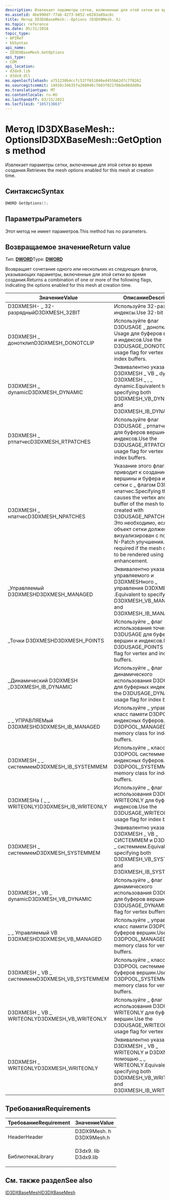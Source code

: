 ```yaml
---
description: Извлекает параметры сетки, включенные для этой сетки во время создания.
ms.assetid: 4be990d7-77ab-4273-b852-e6283a89ac6c
title: Метод ID3DXBaseMesh::-Options (D3DX9Mesh. h)
ms.topic: reference
ms.date: 05/31/2018
topic_type:
- APIRef
- kbSyntax
api_name:
- ID3DXBaseMesh.GetOptions
api_type:
- COM
api_location:
- d3dx9.lib
- d3dx9.dll
ms.openlocfilehash: a751230b4ccfc537f651846ed455b62d7c7f8262
ms.sourcegitcommit: 14010c34b35fa268046c7683f021f86de08ddd0a
ms.translationtype: MT
ms.contentlocale: ru-RU
ms.lasthandoff: 03/15/2021
ms.locfileid: "105713863"
---
```

# <a name="id3dxbasemeshgetoptions-method"></a><span data-ttu-id="c682d-103">Метод ID3DXBaseMesh:: Options</span><span class="sxs-lookup"><span data-stu-id="c682d-103">ID3DXBaseMesh::GetOptions method</span></span>

<span data-ttu-id="c682d-104">Извлекает параметры сетки, включенные для этой сетки во время создания.</span><span class="sxs-lookup"><span data-stu-id="c682d-104">Retrieves the mesh options enabled for this mesh at creation time.</span></span>

## <a name="syntax"></a><span data-ttu-id="c682d-105">Синтаксис</span><span class="sxs-lookup"><span data-stu-id="c682d-105">Syntax</span></span>


```C++
DWORD GetOptions();
```



## <a name="parameters"></a><span data-ttu-id="c682d-106">Параметры</span><span class="sxs-lookup"><span data-stu-id="c682d-106">Parameters</span></span>

<span data-ttu-id="c682d-107">Этот метод не имеет параметров.</span><span class="sxs-lookup"><span data-stu-id="c682d-107">This method has no parameters.</span></span>

## <a name="return-value"></a><span data-ttu-id="c682d-108">Возвращаемое значение</span><span class="sxs-lookup"><span data-stu-id="c682d-108">Return value</span></span>

<span data-ttu-id="c682d-109">Тип: **[ **DWORD**](../winprog/windows-data-types.md)**</span><span class="sxs-lookup"><span data-stu-id="c682d-109">Type: **[**DWORD**](../winprog/windows-data-types.md)**</span></span>

<span data-ttu-id="c682d-110">Возвращает сочетание одного или нескольких из следующих флагов, указывающих параметры, включенные для этой сетки во время создания.</span><span class="sxs-lookup"><span data-stu-id="c682d-110">Returns a combination of one or more of the following flags, indicating the options enabled for this mesh at creation time.</span></span>



| <span data-ttu-id="c682d-111">Значение</span><span class="sxs-lookup"><span data-stu-id="c682d-111">Value</span></span>                   | <span data-ttu-id="c682d-112">Описание</span><span class="sxs-lookup"><span data-stu-id="c682d-112">Description</span></span>                                                                                                                                                                                      |
|-------------------------|--------------------------------------------------------------------------------------------------------------------------------------------------------------------------------------------------|
| <span data-ttu-id="c682d-113">D3DXMESH- \_ 32-разрядный</span><span class="sxs-lookup"><span data-stu-id="c682d-113">D3DXMESH\_32BIT</span></span>         | <span data-ttu-id="c682d-114">Используйте 32-разрядные индексы.</span><span class="sxs-lookup"><span data-stu-id="c682d-114">Use 32-bit indices.</span></span>                                                                                                                                                                              |
| <span data-ttu-id="c682d-115">D3DXMESH \_ донотклип</span><span class="sxs-lookup"><span data-stu-id="c682d-115">D3DXMESH\_DONOTCLIP</span></span>     | <span data-ttu-id="c682d-116">Используйте флаг D3DUSAGE \_ донотклип Usage для буферов вершин и индексов.</span><span class="sxs-lookup"><span data-stu-id="c682d-116">Use the D3DUSAGE\_DONOTCLIP usage flag for vertex and index buffers.</span></span>                                                                                                                             |
| <span data-ttu-id="c682d-117">D3DXMESH \_ dynamic</span><span class="sxs-lookup"><span data-stu-id="c682d-117">D3DXMESH\_DYNAMIC</span></span>       | <span data-ttu-id="c682d-118">Эквивалентно указанию D3DXMESH \_ VB \_ dynamic и D3DXMESH \_ , \_ dynamic.</span><span class="sxs-lookup"><span data-stu-id="c682d-118">Equivalent to specifying both D3DXMESH\_VB\_DYNAMIC and D3DXMESH\_IB\_DYNAMIC.</span></span>                                                                                                                   |
| <span data-ttu-id="c682d-119">D3DXMESH \_ ртпатчес</span><span class="sxs-lookup"><span data-stu-id="c682d-119">D3DXMESH\_RTPATCHES</span></span>     | <span data-ttu-id="c682d-120">Используйте флаг D3DUSAGE \_ ртпатчес Usage для буферов вершин и индексов.</span><span class="sxs-lookup"><span data-stu-id="c682d-120">Use the D3DUSAGE\_RTPATCHES usage flag for vertex and index buffers.</span></span>                                                                                                                             |
| <span data-ttu-id="c682d-121">D3DXMESH \_ нпатчес</span><span class="sxs-lookup"><span data-stu-id="c682d-121">D3DXMESH\_NPATCHES</span></span>      | <span data-ttu-id="c682d-122">Указание этого флага приводит к созданию вершины и буфера индекса сетки с \_ флагом D3DUSAGE нпатчес.</span><span class="sxs-lookup"><span data-stu-id="c682d-122">Specifying this flag causes the vertex and index buffer of the mesh to be created with D3DUSAGE\_NPATCHES flag.</span></span> <span data-ttu-id="c682d-123">Это необходимо, если объект сетки должен быть визуализирован с помощью N-Patch улучшения.</span><span class="sxs-lookup"><span data-stu-id="c682d-123">This is required if the mesh object is to be rendered using N-Patch enhancement.</span></span> |
| <span data-ttu-id="c682d-124">\_Управляемый D3DXMESH</span><span class="sxs-lookup"><span data-stu-id="c682d-124">D3DXMESH\_MANAGED</span></span>       | <span data-ttu-id="c682d-125">Эквивалентно указанию \_ \_ управляемого и D3DXMESHного \_ управления D3DXMESH VB \_ .</span><span class="sxs-lookup"><span data-stu-id="c682d-125">Equivalent to specifying both D3DXMESH\_VB\_MANAGED and D3DXMESH\_IB\_MANAGED.</span></span>                                                                                                                   |
| <span data-ttu-id="c682d-126">\_Точки D3DXMESH</span><span class="sxs-lookup"><span data-stu-id="c682d-126">D3DXMESH\_POINTS</span></span>        | <span data-ttu-id="c682d-127">Используйте \_ флаг использования точек D3DUSAGE для буферов вершин и индексов.</span><span class="sxs-lookup"><span data-stu-id="c682d-127">Use the D3DUSAGE\_POINTS usage flag for vertex and index buffers.</span></span>                                                                                                                                |
| <span data-ttu-id="c682d-128">\_Динамический D3DXMESH \_</span><span class="sxs-lookup"><span data-stu-id="c682d-128">D3DXMESH\_IB\_DYNAMIC</span></span>   | <span data-ttu-id="c682d-129">Используйте \_ флаг динамического использования D3DUSAGE для буферных индексов.</span><span class="sxs-lookup"><span data-stu-id="c682d-129">Use the D3DUSAGE\_DYNAMIC usage flag for index buffers.</span></span>                                                                                                                                          |
| <span data-ttu-id="c682d-130">\_ \_ УПРАВЛЯЕМый D3DXMESH</span><span class="sxs-lookup"><span data-stu-id="c682d-130">D3DXMESH\_IB\_MANAGED</span></span>   | <span data-ttu-id="c682d-131">Используйте \_ управляемый класс памяти D3DPOOL для индексных буферов.</span><span class="sxs-lookup"><span data-stu-id="c682d-131">Use the D3DPOOL\_MANAGED memory class for index buffers.</span></span>                                                                                                                                         |
| <span data-ttu-id="c682d-132">D3DXMESH \_ \_ системмем</span><span class="sxs-lookup"><span data-stu-id="c682d-132">D3DXMESH\_IB\_SYSTEMMEM</span></span> | <span data-ttu-id="c682d-133">Используйте \_ класс памяти D3DPOOL системмем для индексных буферов.</span><span class="sxs-lookup"><span data-stu-id="c682d-133">Use the D3DPOOL\_SYSTEMMEM memory class for index buffers.</span></span>                                                                                                                                       |
| <span data-ttu-id="c682d-134">D3DXMESHа ( \_ \_ WRITEONLY)</span><span class="sxs-lookup"><span data-stu-id="c682d-134">D3DXMESH\_IB\_WRITEONLY</span></span> | <span data-ttu-id="c682d-135">Используйте \_ флаг использования D3DUSAGE WRITEONLY для буферных индексов.</span><span class="sxs-lookup"><span data-stu-id="c682d-135">Use the D3DUSAGE\_WRITEONLY usage flag for index buffers.</span></span>                                                                                                                                        |
| <span data-ttu-id="c682d-136">D3DXMESH \_ системмем</span><span class="sxs-lookup"><span data-stu-id="c682d-136">D3DXMESH\_SYSTEMMEM</span></span>     | <span data-ttu-id="c682d-137">Эквивалентно указанию D3DXMESH \_ VB \_ СИСТЕММЕМ и D3DXMESH \_ \_ системмем.</span><span class="sxs-lookup"><span data-stu-id="c682d-137">Equivalent to specifying both D3DXMESH\_VB\_SYSTEMMEM and D3DXMESH\_IB\_SYSTEMMEM.</span></span>                                                                                                               |
| <span data-ttu-id="c682d-138">D3DXMESH \_ VB \_ dynamic</span><span class="sxs-lookup"><span data-stu-id="c682d-138">D3DXMESH\_VB\_DYNAMIC</span></span>   | <span data-ttu-id="c682d-139">Используйте \_ флаг динамического использования D3DUSAGE для буферов вершин.</span><span class="sxs-lookup"><span data-stu-id="c682d-139">Use the D3DUSAGE\_DYNAMIC usage flag for vertex buffers.</span></span>                                                                                                                                         |
| <span data-ttu-id="c682d-140">\_ \_ Управляемый VB D3DXMESH</span><span class="sxs-lookup"><span data-stu-id="c682d-140">D3DXMESH\_VB\_MANAGED</span></span>   | <span data-ttu-id="c682d-141">Используйте \_ управляемый класс памяти D3DPOOL для буферов вершин.</span><span class="sxs-lookup"><span data-stu-id="c682d-141">Use the D3DPOOL\_MANAGED memory class for vertex buffers.</span></span>                                                                                                                                        |
| <span data-ttu-id="c682d-142">D3DXMESH \_ VB \_ системмем</span><span class="sxs-lookup"><span data-stu-id="c682d-142">D3DXMESH\_VB\_SYSTEMMEM</span></span> | <span data-ttu-id="c682d-143">Используйте \_ класс памяти D3DPOOL системмем для буферов вершин.</span><span class="sxs-lookup"><span data-stu-id="c682d-143">Use the D3DPOOL\_SYSTEMMEM memory class for vertex buffers.</span></span>                                                                                                                                      |
| <span data-ttu-id="c682d-144">D3DXMESH \_ VB \_ WRITEONLY</span><span class="sxs-lookup"><span data-stu-id="c682d-144">D3DXMESH\_VB\_WRITEONLY</span></span> | <span data-ttu-id="c682d-145">Используйте \_ флаг использования D3DUSAGE WRITEONLY для буферов вершин.</span><span class="sxs-lookup"><span data-stu-id="c682d-145">Use the D3DUSAGE\_WRITEONLY usage flag for vertex buffers.</span></span>                                                                                                                                       |
| <span data-ttu-id="c682d-146">D3DXMESH \_ WRITEONLY</span><span class="sxs-lookup"><span data-stu-id="c682d-146">D3DXMESH\_WRITEONLY</span></span>     | <span data-ttu-id="c682d-147">Эквивалентно указанию D3DXMESH \_ VB \_ WRITEONLY и D3DXMESH с помощью \_ \_ WRITEONLY.</span><span class="sxs-lookup"><span data-stu-id="c682d-147">Equivalent to specifying both D3DXMESH\_VB\_WRITEONLY and D3DXMESH\_IB\_WRITEONLY.</span></span>                                                                                                               |



 

## <a name="requirements"></a><span data-ttu-id="c682d-148">Требования</span><span class="sxs-lookup"><span data-stu-id="c682d-148">Requirements</span></span>



| <span data-ttu-id="c682d-149">Требование</span><span class="sxs-lookup"><span data-stu-id="c682d-149">Requirement</span></span> | <span data-ttu-id="c682d-150">Значение</span><span class="sxs-lookup"><span data-stu-id="c682d-150">Value</span></span> |
|--------------------|----------------------------------------------------------------------------------------|
| <span data-ttu-id="c682d-151">Header</span><span class="sxs-lookup"><span data-stu-id="c682d-151">Header</span></span><br/>  | <dl> <span data-ttu-id="c682d-152"><dt>D3DX9Mesh. h</dt></span><span class="sxs-lookup"><span data-stu-id="c682d-152"><dt>D3DX9Mesh.h</dt></span></span> </dl> |
| <span data-ttu-id="c682d-153">Библиотека</span><span class="sxs-lookup"><span data-stu-id="c682d-153">Library</span></span><br/> | <dl> <span data-ttu-id="c682d-154"><dt>D3dx9. lib</dt></span><span class="sxs-lookup"><span data-stu-id="c682d-154"><dt>D3dx9.lib</dt></span></span> </dl>   |



## <a name="see-also"></a><span data-ttu-id="c682d-155">См. также раздел</span><span class="sxs-lookup"><span data-stu-id="c682d-155">See also</span></span>

<dl> <dt>

[<span data-ttu-id="c682d-156">ID3DXBaseMesh</span><span class="sxs-lookup"><span data-stu-id="c682d-156">ID3DXBaseMesh</span></span>](id3dxbasemesh.md)
</dt> </dl>

 

 
